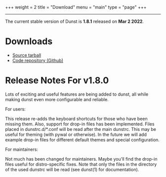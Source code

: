 +++
weight = 2
title = "Download"
menu = "main"
type = "page"
+++
***

The current stable version of Dunst is **1.8.1** released on **Mar 2 2022**.

# Downloads

* [Source tarball](https://github.com/dunst-project/dunst/archive/v1.8.1.tar.gz)
* [Code repository (Github)](https://github.com/dunst-project/dunst)

# Release Notes For v1.8.0

Lots of exciting and useful features are being added to dunst, all while making
dunst even more configurable and reliable.

For users:

This release re-adds the keyboard shortcuts for those who have been missing
them. Also, support for drop-in files has been implemented. Files placed in
dunstrc.d/\*.conf will be read after the main dunstrc. This may be useful for
theming (with pywal or otherwise). In the future we will add example drop-in
files for different default themes and special configuration.

For maintainers:

Not much has been changed for maintainers. Maybe you'll find the drop-in files
useful for distro-specific fixes. Note that only the files in the directory of
the used dunstrc will be read (see dunst(1) for documentation).
